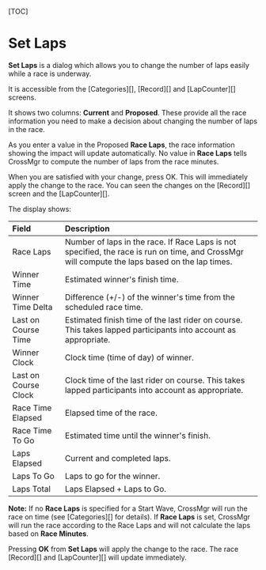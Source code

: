 [TOC]

# Set Laps

__Set Laps__ is a dialog which allows you to change the number of laps easily while a race is underway.

It is accessible from the [Categories][], [Record][] and [LapCounter][] screens.

It shows two columns: __Current__ and __Proposed__.
These provide all the race information you need to make a decision about changing the number of laps in the race.

As you enter a value in the Proposed __Race Laps__, the race information showing the impact will update automatically.
No value in __Race Laps__ tells CrossMgr to compute the number of laps from the race minutes.

When you are satisfied with your change, press OK.  This will immediately apply the change to the race.
You can seen the changes on the [Record][] screen and the [LapCounter][].

The display shows:

Field|Description
:----|:----------
Race Laps|Number of laps in the race.  If Race Laps is not specified, the race is run on time, and CrossMgr will compute the laps based on the lap times.
Winner Time|Estimated winner's finish time.
Winner Time Delta|Difference (+/-) of the winner's time from the scheduled race time.
Last on Course Time|Estimated finish time of the last rider on course.  This takes lapped participants into account as appropriate.
Winner Clock|Clock time (time of day) of winner.
Last on Course Clock|Clock time of the last rider on course.  This takes lapped participants into account as appropriate.
Race Time Elapsed|Elapsed time of the race.
Race Time To Go|Estimated time until the winner's finish.
Laps Elapsed|Current and completed laps.
Laps To Go|Laps to go for the winner.
Laps Total|Laps Elapsed + Laps to Go.

__Note:__  If no __Race Laps__ is specified for a Start Wave, CrossMgr will run the race on time (see [Categories][] for details).
If __Race Laps__ is set, CrossMgr will run the race according to the Race Laps and will not calculate the laps based on __Race Minutes__.

Pressing __OK__ from __Set Laps__ will apply the change to the race.  The race [Record][] and [LapCounter][] will update immediately.
